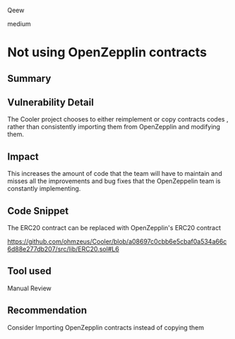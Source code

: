 Qeew

medium

# Not using  OpenZepplin contracts

## Summary

## Vulnerability Detail

The Cooler project chooses to either reimplement or copy contracts codes , rather than consistently importing them from OpenZepplin and modifying them. 

## Impact

This increases the amount of code that the team will have to maintain and misses all the improvements and bug fixes that the OpenZeppelin team is constantly implementing. 

## Code Snippet

The ERC20 contract can be replaced with OpenZepplin's ERC20 contract

https://github.com/ohmzeus/Cooler/blob/a08697c0cbb6e5cbaf0a534a66c6d88e277db207/src/lib/ERC20.sol#L6

## Tool used

Manual Review

## Recommendation

Consider Importing OpenZepplin contracts instead of copying them